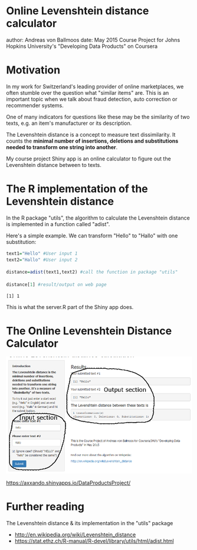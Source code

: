 
Online Levenshtein distance calculator 
========================================================
author: Andreas von Ballmoos
date: May 2015
Course Project for Johns Hopkins University's "Developing Data Products" on Coursera

Motivation
========================================================

In my work for Switzerland's leading provider of online marketplaces, we often stumble over the question what "similar items" are. This is an important topic when we talk about fraud detection, auto correction or recommender systems.

One of many indicators for questions like these may be the similarity of two texts, e.g. an item's manufacturer or its description.

The Levenshtein distance is a concept to measure text dissimilarity. It counts the **minimal number of insertions, deletions and substitutions needed to transform one string into another**.

My course project Shiny app is an online calculator to figure out the Levenshtein distance between to texts.

The R implementation of the Levenshtein distance
========================================================
In the R package "utils", the algorithm to calculate the Levenshtein distance is implemented in a function called "adist".

Here's a simple example. We can transform "Hello" to "Hallo" with one substitution:

```r
text1="Hello" #User input 1
text2="Hallo" #User input 2

distance=adist(text1,text2) #call the function in package "utils"

distance[1] #result/output on web page
```

```
[1] 1
```

This is what the server.R part of the Shiny app does.

The Online Levenshtein Distance Calculator
========================================================

![Shiny App](shiny_app.png)

https://axxando.shinyapps.io/DataProductsProject/

Further reading
========================================================

The Levenshtein distance & its implementation in the "utils" package
- http://en.wikipedia.org/wiki/Levenshtein_distance
- https://stat.ethz.ch/R-manual/R-devel/library/utils/html/adist.html

